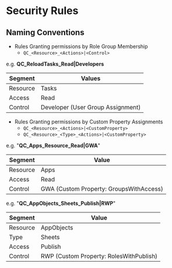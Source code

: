 # Security Rules

## Naming Conventions

- Rules Granting permissions by Role Group Membership
  - `QC_<Resource>_<Actions>|<Control>`

e.g. **QC_ReloadTasks_Read|Developers**

| Segment  | Values                            |
| -------- | --------------------------------- |
| Resource | Tasks                             |
| Access   | Read                              |
| Control     | Developer (User Group Assignment) |


- Rules Granting permissions by Custom Property Assignments
  - `QC_<Resource>_<Actions>|<CustomProperty>`
  - `QC_<Resource>_<Type>_<Actions>|<CustomProperty>`

e.g. "**QC_Apps_Resource_Read|GWA**"

| Segment        | Value                                   |
| -------------- | --------------------------------------- |
| Resource       | Apps                                  |
| Access         | Read                                    |
| Control | GWA (Custom Property: GroupsWithAccess) |

e.g. "**QC_AppObjects_Sheets_Publish|RWP**"

| Segment        | Value                                   |
| -------------- | --------------------------------------- |
| Resource       | AppObjects                              |
| Type           | Sheets                                  |
| Access         | Publish                                 |
| Control | RWP (Custom Property: RolesWithPublish) |
